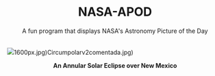 <div align="center">
  <h1>
    NASA-APOD
  </h1>
</div>
  
<div align="center">
  A fun program that displays NASA's Astronomy Picture of the Day
</div>

<br>

![](https://apod.nasa.gov/apod/image/2309/AnnularEclipse_Pinski_1522.jpg)1600px.jpg)Circumpolarv2comentada.jpg)

<p align = "center">
  <b>An Annular Solar Eclipse over New Mexico</b>
</p>
